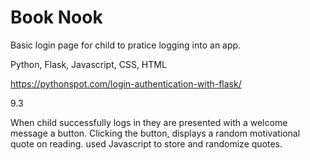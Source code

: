 # Book Nook

Basic login page for child to pratice logging into an app.

Python, Flask, Javascript, CSS, HTML

https://pythonspot.com/login-authentication-with-flask/

9.3

When child successfully logs in they are presented with a welcome message a button. 
Clicking the button, displays a random motivational quote on reading. 
used Javascript to store and randomize quotes.